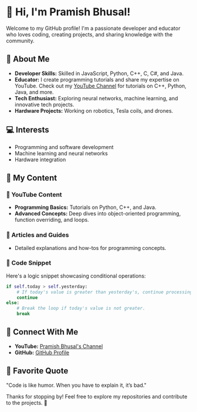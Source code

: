 # 👋 Hi, I'm Pramish Bhusal!

Welcome to my GitHub profile! I'm a passionate developer and educator who loves coding, creating projects, and sharing knowledge with the community.

## 🌟 About Me
- **Developer Skills:** Skilled in JavaScript, Python, C++, C, C#, and Java.
- **Educator:** I create programming tutorials and share my expertise on YouTube. Check out my [YouTube Channel](https://www.youtube.com/channel/UCeNXJURjCOAivxzpXhlY4HQ) for tutorials on C++, Python, Java, and more.
- **Tech Enthusiast:** Exploring neural networks, machine learning, and innovative tech projects.
- **Hardware Projects:** Working on robotics, Tesla coils, and drones.

## 💻 Interests
- Programming and software development
- Machine learning and neural networks
- Hardware integration 

## 📂 My Content

### 🎥 YouTube Content
- **Programming Basics:** Tutorials on Python, C++, and Java.
- **Advanced Concepts:** Deep dives into object-oriented programming, function overriding, and loops.

### 📄 Articles and Guides
- Detailed explanations and how-tos for programming concepts.

### 🔧 Code Snippet
Here's a logic snippet showcasing conditional operations:
```python
if self.today > self.yesterday:
    # If today's value is greater than yesterday's, continue processing.
    continue
else:
    # Break the loop if today's value is not greater.
    break
```

## 🤝 Connect With Me
- **YouTube:** [Pramish Bhusal's Channel](https://www.youtube.com/channel/UCeNXJURjCOAivxzpXhlY4HQ)
- **GitHub:** [GitHub Profile](https://github.com/gitbhusalhubpramish)

## 📖 Favorite Quote
"Code is like humor. When you have to explain it, it’s bad."

Thanks for stopping by! Feel free to explore my repositories and contribute to the projects. 🚀
